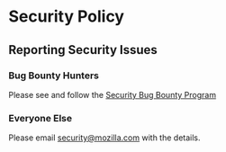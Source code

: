 # Security Policy

## Reporting Security Issues

### Bug Bounty Hunters

Please see and follow the [Security Bug Bounty Program][bounty]

### Everyone Else

Please email <a href="mailto:security@mozilla.com">security@mozilla.com</a> with
the details.

[bounty]: https://www.mozilla.org/security/bug-bounty/
